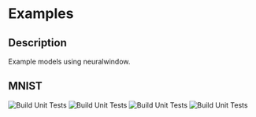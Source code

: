 # Examples

## Description

Example models using neuralwindow.

## MNIST

![Build Unit Tests](https://github.com/vandluke/neuralwindow/tree/main/example/img/mnist_accuracy_train.png)
![Build Unit Tests](https://github.com/vandluke/neuralwindow/tree/main/example/img/mnist_cost_train.png)
![Build Unit Tests](https://github.com/vandluke/neuralwindow/tree/main/example/img/mnist_accuracy_valid.png)
![Build Unit Tests](https://github.com/vandluke/neuralwindow/tree/main/example/img/mnist_cost_valid.png)
